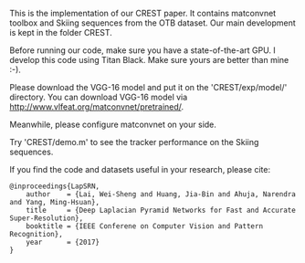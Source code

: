 This is the implementation of our CREST paper. It contains matconvnet toolbox and Skiing sequences from the OTB dataset. Our main development is kept in the folder CREST.

Before running our code, make sure you have a state-of-the-art GPU. I develop this code using Titan Black. Make sure yours are better than mine :-).

Please download the VGG-16 model and put it on the 'CREST/exp/model/' directory. You can download VGG-16 model via http://www.vlfeat.org/matconvnet/pretrained/.

Meanwhile, please configure matconvnet on your side.

Try 'CREST/demo.m' to see the tracker performance on the Skiing sequences.

<p>If you find the code and datasets useful in your research, please cite:</p>
<pre><code>@inproceedings{LapSRN,
    author    = {Lai, Wei-Sheng and Huang, Jia-Bin and Ahuja, Narendra and Yang, Ming-Hsuan}, 
    title     = {Deep Laplacian Pyramid Networks for Fast and Accurate Super-Resolution}, 
    booktitle = {IEEE Conferene on Computer Vision and Pattern Recognition},
    year      = {2017}
}
</code></pre>
